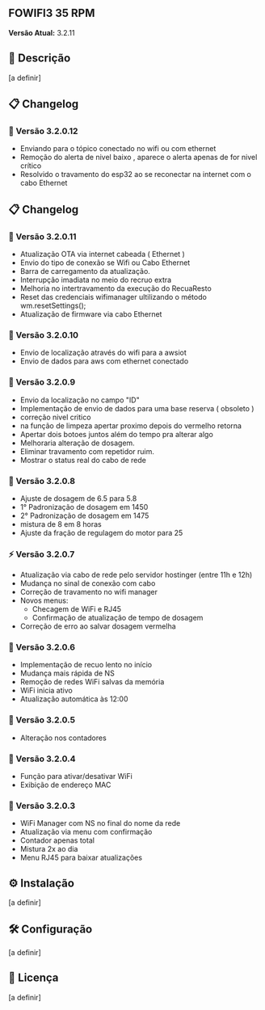 ## FOWIFI3 35 RPM
**Versão Atual:** 3.2.11

## 📌 Descrição
[a definir]

## 📋 Changelog
### 🔄 Versão 3.2.0.12
- Enviando para o tópico conectado no wifi ou com ethernet
- Remoção do alerta de nivel baixo , aparece o alerta apenas de for nivel crítico
- Resolvido o travamento do esp32 ao se reconectar na internet com o cabo Ethernet


## 📋 Changelog
### 🔄 Versão 3.2.0.11
- Atualização OTA via internet cabeada ( Ethernet )
- Envio do tipo de conexão se Wifi ou Cabo Ethernet
- Barra de carregamento da atualização.
- Interrupção imadiata no meio do recruo extra
- Melhoria no intertravamento da execução do RecuaResto
- Reset das credenciais wifimanager ultilizando o método wm.resetSettings();
- Atualização de firmware via cabo Ethernet

### 🔄 Versão 3.2.0.10
- Envio de localização através do wifi para a awsiot
- Envio de dados para aws com ethernet conectado

### 🔄 Versão 3.2.0.9
- Envio da localização no campo "ID"
- Implementação de envio de dados para uma base reserva ( obsoleto )
- correção nivel critico
- na função de limpeza apertar proximo depois do vermelho retorna
- Apertar dois botoes juntos além do tempo  pra alterar algo
- Melhoraria alteração de dosagem.
- Eliminar travamento com repetidor ruim.
- Mostrar o status real do cabo de rede

### 🔧 Versão 3.2.0.8
- Ajuste de dosagem de 6.5 para 5.8
- 1° Padronização de dosagem em 1450
- 2° Padronização de dosagem em 1475
- mistura de 8 em 8 horas
- Ajuste da fração de regulagem do motor para 25

### ⚡ Versão 3.2.0.7
- Atualização via cabo de rede pelo servidor hostinger (entre 11h e 12h)
- Mudança no sinal de conexão com cabo
- Correção de travamento no wifi manager
- Novos menus:
  - Checagem de WiFi e RJ45
  - Confirmação de atualização de tempo de dosagem
- Correção de erro ao salvar dosagem vermelha

### 🚀 Versão 3.2.0.6
- Implementação de recuo lento no início
- Mudança mais rápida de NS
- Remoção de redes WiFi salvas da memória
- WiFi inicia ativo
- Atualização automática às 12:00

### 🔢 Versão 3.2.0.5
- Alteração nos contadores

### 📶 Versão 3.2.0.4
- Função para ativar/desativar WiFi
- Exibição de endereço MAC

### 🔄 Versão 3.2.0.3
- WiFi Manager com NS no final do nome da rede
- Atualização via menu com confirmação
- Contador apenas total
- Mistura 2x ao dia
- Menu RJ45 para baixar atualizações

## ⚙️ Instalação
[a definir]

## 🛠️ Configuração
[a definir]

## 📄 Licença
[a definir]

